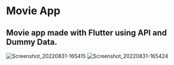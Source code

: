 # Movie App

## Movie app made with Flutter using API and Dummy Data.
![Screenshot_20220831-165415](https://user-images.githubusercontent.com/58918060/187782587-740dee6a-18ee-4f65-995f-1a02e912c7a6.png)
![Screenshot_20220831-165424](https://user-images.githubusercontent.com/58918060/187782636-6444fcda-ab51-4b95-b9e6-19a1c608ef8e.png)

